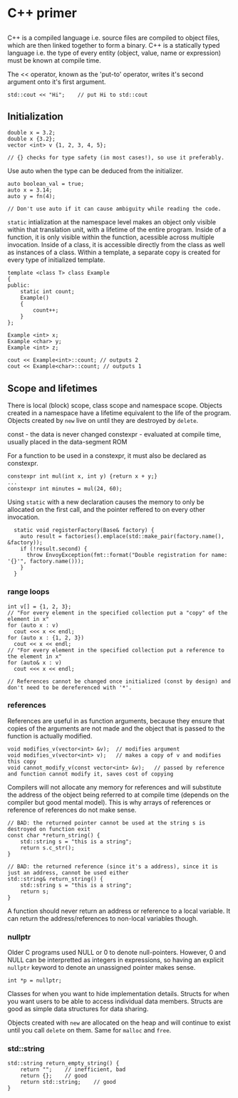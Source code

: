 # C++ primer
##
C++ is a compiled language i.e. source files are compiled to object files, which are then linked together to form a binary. C++ is a statically typed language i.e. the type of every entity (object, value, name or expression) must be known at compile time.

The << operator, known as the 'put-to' operator, writes it's second argument onto it's first argument.
```
std::cout << "Hi";    // put Hi to std::cout
```

## Initialization
```
double x = 3.2;
double x {3.2};
vector <int> v {1, 2, 3, 4, 5};

// {} checks for type safety (in most cases!), so use it preferably.
```

Use auto when the type can be deduced from the initializer.
```
auto boolean_val = true;
auto x = 3.14;
auto y = fn(4);

// Don't use auto if it can cause ambiguity while reading the code. 
```

`static` intialization at the namespace level makes an object only visible within that translation unit, with a lifetime of the entire program. Inside of a function, it is only visible within the function, acessible across multiple invocation. Inside of a class, it is accessible directly from the class as well as instances of a class. Within a template, a separate copy is created for every type of initialized template.
```
template <class T> class Example
{
public:
    static int count;
    Example()
    {
        count++;
    }
};

Example <int> x;
Example <char> y;
Example <int> z;

cout << Example<int>::count; // outputs 2
cout << Example<char>::count; // outputs 1
```

## Scope and lifetimes
There is local (block) scope, class scope and namespace scope. Objects created in a namespace have a lifetime equivalent to the life of the program. Objects created by `new` live on until they are destroyed by `delete`.

const - the data is never changed
constexpr - evaluated at compile time, usually placed in the data-segment ROM

For a function to be used in a constexpr, it must also be declared as constexpr.
```
constexpr int mul(int x, int y) {return x + y;}
...
constexpr int minutes = mul(24, 60);
```

Using `static` with a new declaration causes the memory to only be allocated on the first call, and the pointer reffered to on every other invocation.
```
  static void registerFactory(Base& factory) {
    auto result = factories().emplace(std::make_pair(factory.name(), &factory));
    if (!result.second) {
      throw EnvoyException(fmt::format("Double registration for name: '{}'", factory.name()));
    }
  }
```

### range loops
```
int v[] = {1, 2, 3};
// "For every element in the specified collection put a "copy" of the element in x"
for (auto x : v)
  cout <<< x << endl;
for (auto x : {1, 2, 3})
  cout << x << endl;
// "For every element in the specified collection put a reference to the element in x"
for (auto& x : v)
  cout <<< x << endl;

// References cannot be changed once initialized (const by design) and don't need to be dereferenced with '*'.
```

### references
References are useful in as function arguments, because they ensure that copies of the arguments are not made and the object that is passed to the function is actually modified.
```
void modifies_v(vector<int> &v);  // modifies argument
void modifies_v(vector<int> v);   // makes a copy of v and modifies this copy
void cannot_modify_v(const vector<int> &v);   // passed by reference and function cannot modify it, saves cost of copying
```
Compilers will not allocate any memory for references and will substitute the address of the object being referred to at compile time (depends on the compiler but good mental model). This is why arrays of references or reference of references do not make sense. 

```
// BAD: the returned pointer cannot be used at the string s is destroyed on function exit
const char *return_string() {
    std::string s = "this is a string";
    return s.c_str();
}

// BAD: the returned reference (since it's a address), since it is just an address, cannot be used either
std::string& return_string() {
    std::string s = "this is a string";
    return s;
}
```
A function should never return an address or reference to a local variable. It can return the address/references to non-local variables though.

### nullptr
Older C programs used NULL or 0 to denote null-pointers. However, 0 and NULL can be interpretted as integers in expressions, so having an explicit `nullptr` keyword to denote an unassigned pointer makes sense.
```
int *p = nullptr;
```

Classes for when you want to hide implementation details. Structs for when you want users to be able to access individual data members. Structs are good as simple data structures for data sharing.

Objects created with `new` are allocated on the heap and will continue to exist until you call `delete` on them. Same for `malloc` and `free`.

### std::string
```
std::string return_empty_string() {
    return "";    // inefficient, bad
    return {};    // good
    return std::string;    // good
}
```


